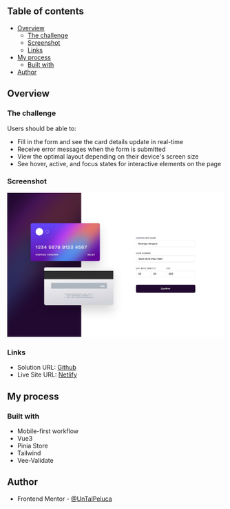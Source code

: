 ## Table of contents

- [Overview](#overview)
  - [The challenge](#the-challenge)
  - [Screenshot](#screenshot)
  - [Links](#links)
- [My process](#my-process)
  - [Built with](#built-with)
- [Author](#author)

## Overview

### The challenge

Users should be able to:

- Fill in the form and see the card details update in real-time
- Receive error messages when the form is submitted
- View the optimal layout depending on their device's screen size
- See hover, active, and focus states for interactive elements on the page

### Screenshot

![](./screenshot.jpg)

### Links

- Solution URL: [Github](https://github.com/UnTalPeluca/interactive-card-details)
- Live Site URL: [Netlify](https://transcendent-arithmetic-833491.netlify.app)

## My process

### Built with

- Mobile-first workflow
- Vue3
- Pinia Store
- Tailwind
- Vee-Validate

## Author

- Frontend Mentor - [@UnTalPeluca](https://www.frontendmentor.io/profile/UnTalPeluca)
